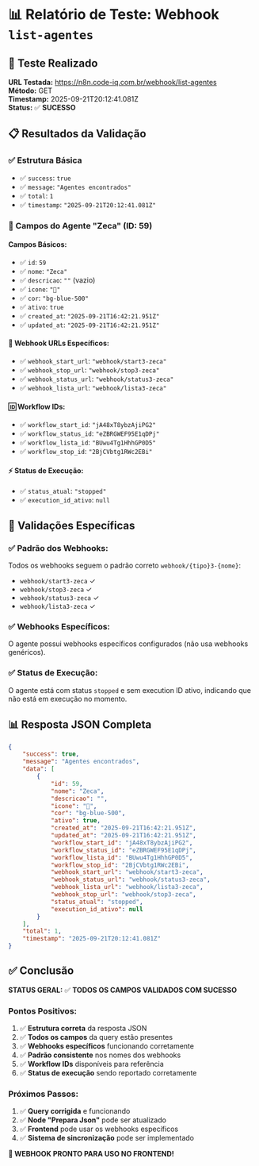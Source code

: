 # 📊 Relatório de Teste: Webhook `list-agentes`

## 🧪 Teste Realizado

**URL Testada:** https://n8n.code-iq.com.br/webhook/list-agentes  
**Método:** GET  
**Timestamp:** 2025-09-21T20:12:41.081Z  
**Status:** ✅ **SUCESSO**

## 📋 Resultados da Validação

### **✅ Estrutura Básica**
- ✅ `success`: `true`
- ✅ `message`: `"Agentes encontrados"`
- ✅ `total`: `1`
- ✅ `timestamp`: `"2025-09-21T20:12:41.081Z"`

### **🤖 Campos do Agente "Zeca" (ID: 59)**

#### **Campos Básicos:**
- ✅ `id`: `59`
- ✅ `nome`: `"Zeca"`
- ✅ `descricao`: `""` (vazio)
- ✅ `icone`: `"🤖"`
- ✅ `cor`: `"bg-blue-500"`
- ✅ `ativo`: `true`
- ✅ `created_at`: `"2025-09-21T16:42:21.951Z"`
- ✅ `updated_at`: `"2025-09-21T16:42:21.951Z"`

#### **🔗 Webhook URLs Específicos:**
- ✅ `webhook_start_url`: `"webhook/start3-zeca"`
- ✅ `webhook_stop_url`: `"webhook/stop3-zeca"`
- ✅ `webhook_status_url`: `"webhook/status3-zeca"`
- ✅ `webhook_lista_url`: `"webhook/lista3-zeca"`

#### **🆔 Workflow IDs:**
- ✅ `workflow_start_id`: `"jA48xT8ybzAjiPG2"`
- ✅ `workflow_status_id`: `"eZBRGWEF95E1qDPj"`
- ✅ `workflow_lista_id`: `"BUwu4Tg1HhhGP0D5"`
- ✅ `workflow_stop_id`: `"2BjCVbtg1RWc2EBi"`

#### **⚡ Status de Execução:**
- ✅ `status_atual`: `"stopped"`
- ✅ `execution_id_ativo`: `null`

## 🎯 Validações Específicas

### **✅ Padrão dos Webhooks:**
Todos os webhooks seguem o padrão correto `webhook/{tipo}3-{nome}`:
- `webhook/start3-zeca` ✓
- `webhook/stop3-zeca` ✓
- `webhook/status3-zeca` ✓
- `webhook/lista3-zeca` ✓

### **✅ Webhooks Específicos:**
O agente possui webhooks específicos configurados (não usa webhooks genéricos).

### **✅ Status de Execução:**
O agente está com status `stopped` e sem execution ID ativo, indicando que não está em execução no momento.

## 📊 Resposta JSON Completa

```json
{
    "success": true,
    "message": "Agentes encontrados",
    "data": [
        {
            "id": 59,
            "nome": "Zeca",
            "descricao": "",
            "icone": "🤖",
            "cor": "bg-blue-500",
            "ativo": true,
            "created_at": "2025-09-21T16:42:21.951Z",
            "updated_at": "2025-09-21T16:42:21.951Z",
            "workflow_start_id": "jA48xT8ybzAjiPG2",
            "workflow_status_id": "eZBRGWEF95E1qDPj",
            "workflow_lista_id": "BUwu4Tg1HhhGP0D5",
            "workflow_stop_id": "2BjCVbtg1RWc2EBi",
            "webhook_start_url": "webhook/start3-zeca",
            "webhook_status_url": "webhook/status3-zeca",
            "webhook_lista_url": "webhook/lista3-zeca",
            "webhook_stop_url": "webhook/stop3-zeca",
            "status_atual": "stopped",
            "execution_id_ativo": null
        }
    ],
    "total": 1,
    "timestamp": "2025-09-21T20:12:41.081Z"
}
```

## ✅ Conclusão

**STATUS GERAL:** ✅ **TODOS OS CAMPOS VALIDADOS COM SUCESSO**

### **Pontos Positivos:**
1. ✅ **Estrutura correta** da resposta JSON
2. ✅ **Todos os campos** da query estão presentes
3. ✅ **Webhooks específicos** funcionando corretamente
4. ✅ **Padrão consistente** nos nomes dos webhooks
5. ✅ **Workflow IDs** disponíveis para referência
6. ✅ **Status de execução** sendo reportado corretamente

### **Próximos Passos:**
1. ✅ **Query corrigida** e funcionando
2. ✅ **Node "Prepara Json"** pode ser atualizado
3. ✅ **Frontend** pode usar os webhooks específicos
4. ✅ **Sistema de sincronização** pode ser implementado

**🎉 WEBHOOK PRONTO PARA USO NO FRONTEND!**
